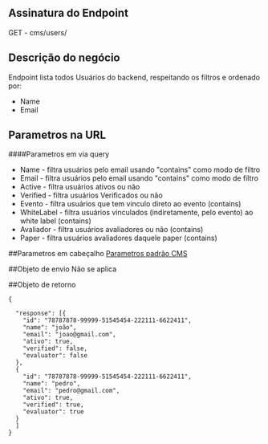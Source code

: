 ## Assinatura do Endpoint

GET - cms/users/

## Descrição do negócio
Endpoint lista todos Usuários do backend, respeitando os filtros e ordenado por:

- Name
- Email

## Parametros na URL

####Parametros em via query
- Name - filtra usuários pelo email usando "contains" como modo de filtro
- Email - filtra usuários pelo email usando "contains" como modo de filtro
- Active - filtra usuários ativos ou não
- Verified - filtra usuários Verificados ou não
- Evento - filtra usuários que tem vinculo direto ao evento (contains)
- WhiteLabel - filtra usuários vinculados (indiretamente, pelo evento) ao white label (contains)
- Avaliador - filtra usuários avaliadores ou não (contains)
- Paper - filtra usuários avaliadores daquele paper (contains)

##Parametros em cabeçalho
[Parametros padrão CMS](/API-\(Endpoints\)/Parametros-padrão-CMS)

##Objeto de envio
Não se aplica

##Objeto de retorno

```
{
  
  "response": [{
    "id": "78787878-99999-51545454-222111-6622411",
    "name": "joão",
    "email": "joao@gmail.com",
    "ativo": true,
    "verified": false,
    "evaluator": false
  },
  {
    "id": "78787878-99999-51545454-222111-6622411",
    "name": "pedro",
    "email": "pedro@gmail.com",
    "ativo": true,
    "verified": true,
    "evaluator": true
  }
  ]   
}
```